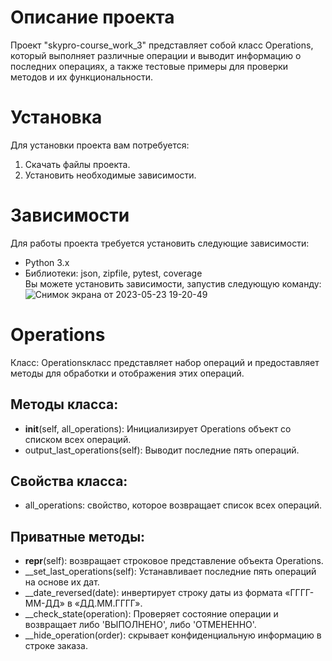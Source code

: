 # Описание проекта
Проект "skypro-course_work_3" представляет собой класс Operations, который выполняет различные операции и выводит информацию о последних операциях, а также тестовые примеры для проверки методов и их функциональности.
# Установка
Для установки проекта вам потребуется:

1) Скачать файлы проекта.<br/>
2) Установить необходимые зависимости.

# Зависимости
Для работы проекта требуется установить следующие зависимости:

* Python 3.x<br/>
* Библиотеки: json, zipfile, pytest, coverage<br/>
Вы можете установить зависимости, запустив следующую команду:
![Снимок экрана от 2023-05-23 19-20-49](https://github.com/AndreyAgeew/skypro-course_work_3/assets/126855549/bd82ff66-dc7b-4425-845e-fa702e979413)

# Operations
Класс: Operationsкласс представляет набор операций и предоставляет методы для обработки и отображения этих операций.

## Методы класса:

* __init__(self, all_operations):
Инициализирует Operations объект со списком всех операций.
* output_last_operations(self): 
Выводит последние пять операций.
## Свойства класса:

* all_operations: свойство, которое возвращает список всех операций.
## Приватные методы:

* __repr__(self): возвращает строковое представление объекта Operations.
* __set_last_operations(self): Устанавливает последние пять операций на основе их дат.
* __date_reversed(date): инвертирует строку даты из формата «ГГГГ-ММ-ДД» в «ДД.ММ.ГГГГ».
* __check_state(operation): Проверяет состояние операции и возвращает либо 'ВЫПОЛНЕНО', либо 'ОТМЕНЕННО'.
* __hide_operation(order): скрывает конфиденциальную информацию в строке заказа.
